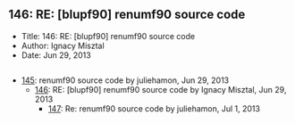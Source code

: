 ## 146: RE: [blupf90] renumf90 source code

- Title: 146: RE: [blupf90] renumf90 source code
- Author: Ignacy Misztal
- Date: Jun 29, 2013

```

```

- [145](0145.md): renumf90 source code by juliehamon, Jun 29, 2013
    - [146](0146.md): RE: [blupf90] renumf90 source code by Ignacy Misztal, Jun 29, 2013
        - [147](0147.md): Re: renumf90 source code by juliehamon, Jul 1, 2013
